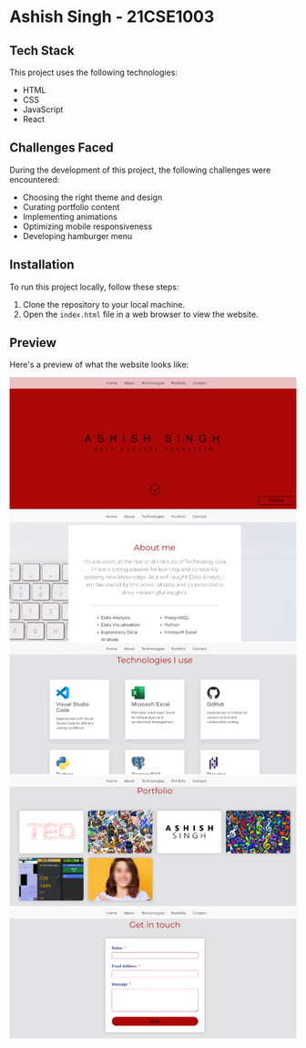 # Ashish Singh - 21CSE1003

## Tech Stack

This project uses the following technologies:

- HTML
- CSS
- JavaScript
- React

## Challenges Faced

During the development of this project, the following challenges were encountered:

- Choosing the right theme and design
- Curating portfolio content
- Implementing animations
- Optimizing mobile responsiveness
- Developing hamburger menu

## Installation

To run this project locally, follow these steps:

1. Clone the repository to your local machine.
2. Open the `index.html` file in a web browser to view the website.

## Preview

Here's a preview of what the website looks like:

![SS-1](SS/SS-1.png)
![SS-2](SS/SS-2.png)
![SS-3](SS/SS-3.png)
![SS-4](SS/SS-4.png)
![SS-5](SS/SS-5.png)

